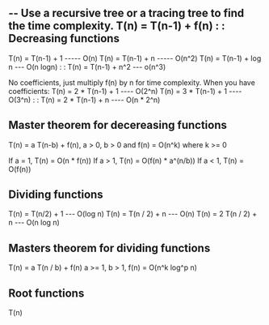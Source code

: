-- Use a recursive tree or a tracing tree to find the time complexity.
T(n) = T(n-1) + f(n)
:
:
Decreasing functions
--------------------
T(n) = T(n-1) + 1 ----- O(n)
T(n) = T(n-1) + n ----- O(n^2)
T(n) = T(n-1) + log n --- O(n logn)
:
:
T(n) = T(n-1) + n^2 --- o(n^3)

No coefficients, just multiply f(n) by n for time complexity.
When you have coefficients:
T(n) = 2 * T(n-1) + 1 ---- O(2^n)
T(n) = 3 * T(n-1) + 1 ---- O(3^n)
:
:
T(n) = 2 * T(n-1) + n ---- O(n * 2^n)

Master theorem for decereasing functions
-------------------------------------------
T(n) = a T(n-b) + f(n), a > 0, b > 0 and f(n) = O(n^k) where k >= 0

If a = 1, T(n) = O(n * f(n))
If a > 1, T(n) = O(f(n) * a^(n/b))
If a < 1, T(n) = O(f(n))

Dividing functions
------------------
T(n) = T(n/2) + 1 --- O(log n)
T(n) = T(n / 2) + n --- O(n)
T(n) = 2 T(n / 2) + n --- O(n log n)

Masters theorem for dividing functions
--------------------------------------
T(n) = a T(n / b) + f(n) a >= 1, b > 1, f(n) = O(n^k log^p n)

Root functions
--------------
T(n)